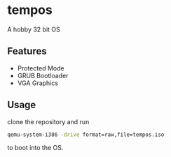 # tempos
A hobby 32 bit OS

## Features 
- Protected Mode
- GRUB Bootloader
- VGA Graphics

## Usage 
clone the repository and run 
```bash
qemu-system-i386 -drive format=raw,file=tempos.iso
```
to boot into the OS.

